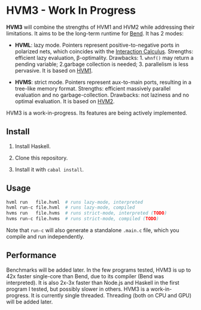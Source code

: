 HVM3 - Work In Progress
=======================

**HVM3** will combine the strengths of HVM1 and HVM2 while addressing their
limitations. It aims to be the long-term runtime for
[Bend](https://github.com/Bend). It has 2 modes:

- **HVML**: lazy mode. Pointers represent positive-to-negative ports in
  polarized nets, which coincides with the [Interaction
  Calculus](https://GitHub.com/VictorTaelin/Interaction-Calculus). Strengths:
  efficient lazy evaluation, β-optimality. Drawbacks: 1. `whnf()` may return a
  pending variable; 2.garbage collection is needed; 3. parallelism is less
  pervasive. It is based on [HVM1](https://github.com/HigherOrderCO/hvm1).

- **HVMS**: strict mode. Pointers represent aux-to-main ports, resulting in a
  tree-like memory format. Strengths: efficient massively parallel evaluation and
  no garbage-collection. Drawbacks: not laziness and no optimal evaluation. It
  is based on [HVM2](https://github.com/HigherOrderCO/hvm).

HVM3 is a work-in-progress. Its features are being actively implemented.

Install
-------

1. Install Haskell.

3. Clone this repository.

3. Install it with `cabal install`.

Usage
-----

```bash
hvml run   file.hvml  # runs lazy-mode, interpreted
hvml run-c file.hvml  # runs lazy-mode, compiled
hvms run   file.hvms  # runs strict-mode, interpreted (TODO)
hvms run-c file.hvms  # runs strict-mode, compiled (TODO)
```

Note that `run-c` will also generate a standalone `.main.c` file, which you
compile and run independently.

Performance
-----------

Benchmarks will be added later. In the few programs tested, HVM3 is up to 42x
faster single-core than Bend, due to its compiler (Bend was interpreted). It is
also 2x-3x faster than Node.js and Haskell in the first program I tested, but
possibly slower in others. HVM3 is a work-in-progress. It is currently single
threaded. Threading (both on CPU and GPU) will be added later.


